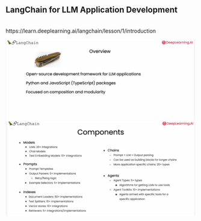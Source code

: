 ## LangChain for LLM Application Development    

<br>
https://learn.deeplearning.ai/langchain/lesson/1/introduction

<br>

![](images/2023-06-05-22-10-31.png)
![](images/2023-06-05-22-12-22.png)